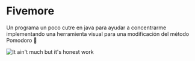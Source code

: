 # Fivemore
Un programa un poco cutre en java para ayudar a concentrarme implementando una herramienta visual para una modificación del método Pomodoro :tomato:

![It ain't much but it's honest work](https://upload.wikimedia.org/wikipedia/commons/thumb/a/ac/Farmer_meme_with_apostrophe.jpg/800px-Farmer_meme_with_apostrophe.jpg)
